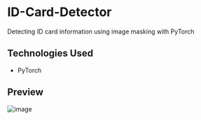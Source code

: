 # ID-Card-Detector
Detecting ID card information using image masking with PyTorch

## Technologies Used
* PyTorch

## Preview
![image](https://user-images.githubusercontent.com/33392832/175810833-36706b90-f44a-4ee2-8bde-68742ec99570.png)
